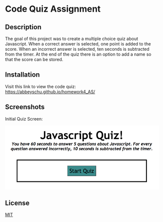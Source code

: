 # Code Quiz Assignment

## Description
The goal of this project was to create a multiple choice quiz about Javascript. When a correct answer is selected, one point is added to the score. When an incorrect answer is selected, ten seconds is subtracted from the timer. At the end of the quiz there is an option to add a name so that the score can be stored. 

## Installation

Visit this link to view the code quiz: https://abbeyschu.github.io/homework4_AS/

## Screenshots

Initial Quiz Screen:

![Image of Code Quiz](assets/images/QuizScreenshot.png)


## License 

[MIT](https://github.com/abbeyschu/homework4_AS/raw/main/assets/license.txt)
